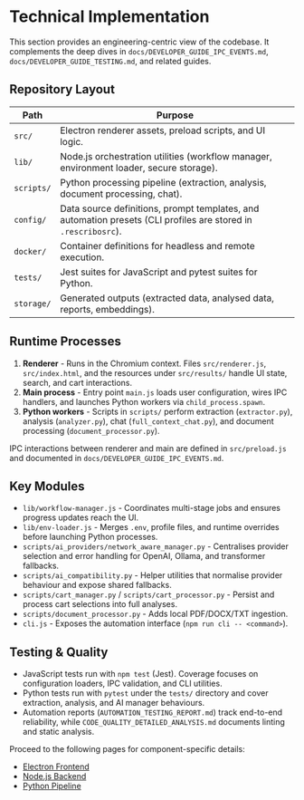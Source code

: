 ﻿# Technical Implementation

This section provides an engineering-centric view of the codebase. It complements the deep dives in `docs/DEVELOPER_GUIDE_IPC_EVENTS.md`, `docs/DEVELOPER_GUIDE_TESTING.md`, and related guides.

## Repository Layout

| Path | Purpose |
|------|---------|
| `src/` | Electron renderer assets, preload scripts, and UI logic. |
| `lib/` | Node.js orchestration utilities (workflow manager, environment loader, secure storage). |
| `scripts/` | Python processing pipeline (extraction, analysis, document processing, chat). |
| `config/` | Data source definitions, prompt templates, and automation presets (CLI profiles are stored in `.rescribosrc`). |
| `docker/` | Container definitions for headless and remote execution. |
| `tests/` | Jest suites for JavaScript and pytest suites for Python. |
| `storage/` | Generated outputs (extracted data, analysed data, reports, embeddings). |

## Runtime Processes

1. **Renderer** - Runs in the Chromium context. Files `src/renderer.js`, `src/index.html`, and the resources under `src/results/` handle UI state, search, and cart interactions.
2. **Main process** - Entry point `main.js` loads user configuration, wires IPC handlers, and launches Python workers via `child_process.spawn`.
3. **Python workers** - Scripts in `scripts/` perform extraction (`extractor.py`), analysis (`analyzer.py`), chat (`full_context_chat.py`), and document processing (`document_processor.py`).

IPC interactions between renderer and main are defined in `src/preload.js` and documented in `docs/DEVELOPER_GUIDE_IPC_EVENTS.md`.

## Key Modules

- `lib/workflow-manager.js` - Coordinates multi-stage jobs and ensures progress updates reach the UI.
- `lib/env-loader.js` - Merges `.env`, profile files, and runtime overrides before launching Python processes.
- `scripts/ai_providers/network_aware_manager.py` - Centralises provider selection and error handling for OpenAI, Ollama, and transformer fallbacks.
- `scripts/ai_compatibility.py` - Helper utilities that normalise provider behaviour and expose shared fallbacks.
- `scripts/cart_manager.py` / `scripts/cart_processor.py` - Persist and process cart selections into full analyses.
- `scripts/document_processor.py` - Adds local PDF/DOCX/TXT ingestion.
- `cli.js` - Exposes the automation interface (`npm run cli -- <command>`).

## Testing & Quality

- JavaScript tests run with `npm test` (Jest). Coverage focuses on configuration loaders, IPC validation, and CLI utilities.
- Python tests run with `pytest` under the `tests/` directory and cover extraction, analysis, and AI manager behaviours.
- Automation reports (`AUTOMATION_TESTING_REPORT.md`) track end-to-end reliability, while `CODE_QUALITY_DETAILED_ANALYSIS.md` documents linting and static analysis.

Proceed to the following pages for component-specific details:

- [Electron Frontend](electron-frontend.md)
- [Node.js Backend](nodejs-backend.md)
- [Python Pipeline](python-pipeline.md)
